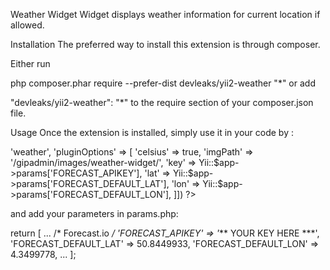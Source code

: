 Weather Widget
Widget displays weather information for current location if allowed.

Installation
The preferred way to install this extension is through composer.

Either run

php composer.phar require --prefer-dist devleaks/yii2-weather "*"
or add

"devleaks/yii2-weather": "*"
to the require section of your composer.json file.

Usage
Once the extension is installed, simply use it in your code by :

<div id="weather"></div>

<?= Weather::widget([
		'id' => 'weather',
		'pluginOptions' => [
			'celsius' => true,
			'imgPath' => '/gipadmin/images/weather-widget/',
			'key' => Yii::$app->params['FORECAST_APIKEY'],
			'lat' => Yii::$app->params['FORECAST_DEFAULT_LAT'],
			'lon' => Yii::$app->params['FORECAST_DEFAULT_LON'],
		]])
?>
and add your parameters in params.php:

return [
	...
	/* Forecast.io */
	'FORECAST_APIKEY' => '*** YOUR KEY HERE ***',
	'FORECAST_DEFAULT_LAT' => 50.8449933,
	'FORECAST_DEFAULT_LON' =>  4.3499778,
	...
];
